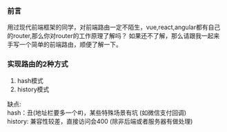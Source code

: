 ### 前言  
用过现代前端框架的同学，对前端路由一定不陌生，vue,react,angular都有自己的router,那么你对router的工作原理了解吗？
如果还不了解，那么请跟我一起来手写一个简单的前端路由，顺便了解一下。

### 实现路由的2种方式
1. hash模式
2. history模式

缺点:  
hash：丑(地址栏要多一个#)，某些特殊场景有坑 (如微信支付回调)  
history: 兼容性较差，直接访问会400 (除非后端或者服务器有做处理)